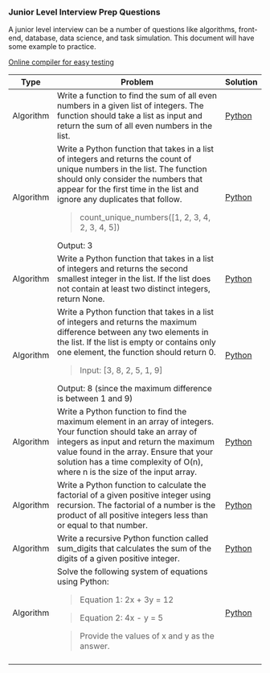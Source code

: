 ### Junior Level Interview Prep Questions
A junior level interview can be a number of questions like algorithms, front-end, database, data science, and task simulation. This document will have some example to practice. 

[Online compiler for easy testing](https://www.w3schools.com/tryit/trycompiler.asp?filename=demo_python) 

| Type  | Problem | Solution |
|--- | -------- | ---------- |
|Algorithm | Write a function to find the sum of all even numbers in a given list of integers. The function should take a list as input and return the sum of all even numbers in the list. | [Python](./Solutions/algorithm1.py) |
|Algorithm | Write a Python function that takes in a list of integers and returns the count of unique numbers in the list. The function should only consider the numbers that appear for the first time in the list and ignore any duplicates that follow. <blockquote>count_unique_numbers([1, 2, 3, 4, 2, 3, 4, 5])</blockquote> Output: 3 | [Python](./Solutions/algorithm2.py) |
|Algorithm | Write a Python function that takes in a list of integers and returns the second smallest integer in the list. If the list does not contain at least two distinct integers, return None. | [Python](./Solutions/algorithm1.py) |
|Algorithm | Write a Python function that takes in a list of integers and returns the maximum difference between any two elements in the list. If the list is empty or contains only one element, the function should return 0. <blockquote>Input: [3, 8, 2, 5, 1, 9]</blockquote> Output: 8 (since the maximum difference is between 1 and 9) | [Python](./Solutions/algorithm1.py) |
|Algorithm | Write a Python function to find the maximum element in an array of integers. Your function should take an array of integers as input and return the maximum value found in the array. Ensure that your solution has a time complexity of O(n), where n is the size of the input array. | [Python](./Solutions/algorithm1.py) |
|Algorithm | Write a Python function to calculate the factorial of a given positive integer using recursion. The factorial of a number is the product of all positive integers less than or equal to that number. | [Python](./Solutions/algorithm1.py) |
|Algorithm | Write a recursive Python function called sum_digits that calculates the sum of the digits of a given positive integer. | [Python](./Solutions/algorithm1.py) |
|Algorithm | Solve the following system of equations using Python:<blockquote>Equation 1: 2x + 3y = 12</blockquote><blockquote>Equation 2: 4x - y = 5</blockquote><blockquote>Provide the values of x and y as the answer.<blockquote>| [Python](./Solutions/algorithm1.py) |
| |  |  |
